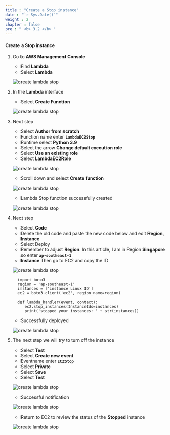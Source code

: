 ```yaml
---
title : "Create a Stop instance"
date : "`r Sys.Date()`"
weight : 2
chapter : false
pre : " <b> 3.2 </b> "
---
```


#### Create a Stop instance

1. Go to **AWS Management Console**

   - Find **Lambda**
   - Select **Lambda**

   ![create lambda stop](/aws-fcj-workshop01/images/4-CreateLambda/1LambdaStop/0001.png?width=90pc)

2. In the **Lambda** interface

   - Select **Create Function**
  
   ![create lambda stop](/aws-fcj-workshop01/images/4-CreateLambda/1LambdaStop/0002.png?width=90pc)

3. Next step

   - Select **Author from scratch**
   - Function name enter **```LambdaEC2Stop```**
   - Runtime select **Python 3.9**
   - Select the arrow **Change default execution role**
   - Select **Use an existing role**
   - Select **LambdaEC2Role**

   ![create lambda stop](/aws-fcj-workshop01/images/4-CreateLambda/1LambdaStop/0003.png?width=90pc)

   - Scroll down and select **Create function**

   ![create lambda stop](/aws-fcj-workshop01/images/4-CreateLambda/1LambdaStop/0004.png?width=90pc)

   - Lambda Stop function successfully created

   ![create lambda stop](//aws-fcj-workshop01images/4-CreateLambda/1LambdaStop/0005.png?width=90pc)

4. Next step

   - Select **Code**
   - Delete the old code and paste the new code below and edit **Region, Instance**
   - Select Deploy
   - Remember to adjust **Region**. In this article, I am in Region **Singapore** so enter **```ap-southeast-1```**
   - **Instance** Then go to EC2 and copy the ID

   ![create lambda stop](/aws-fcj-workshop01/images/4-CreateLambda/1LambdaStop/0006.png?width=90pc)

         import boto3
         region = 'ap-southeast-1'
         instances = ['instance Linux ID']
         ec2 = boto3.client('ec2', region_name=region)

         def lambda_handler(event, context):
            ec2.stop_instances(InstanceIds=instances)
            print('stopped your instances: ' + str(instances))
   
   - Successfully deployed

   ![create lambda stop](/aws-fcj-workshop01/images/4-CreateLambda/1LambdaStop/0007.png?width=90pc)

5. The next step we will try to turn off the instance

   - Select **Test**
   - Select **Create new event**
   - Eventname enter **```EC2Stop```**
   - Select **Private**
   - Select **Save**
   - Select **Test**

   ![create lambda stop](/aws-fcj-workshop01/images/4-CreateLambda/1LambdaStop/0008.png?width=90pc)

   - Successful notification

   ![create lambda stop](/aws-fcj-workshop01/images/4-CreateLambda/1LambdaStop/0009.png?width=90pc)

   - Return to EC2 to review the status of the **Stopped** instance

   ![create lambda stop](/aws-fcj-workshop01/images/4-CreateLambda/1LambdaStop/0010.png?width=90pc)

